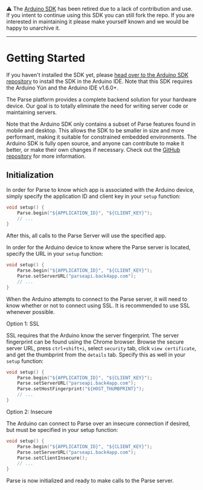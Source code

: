 
⚠️ The [Arduino SDK](https://github.com/parse-community/Parse-SDK-Android/tree/1.20.0) has been retired due to a lack of contribution and use. If you intent to continue using this SDK you can still fork the repo. If you are interested in maintaining it please make yourself known and we would be happy to unarchive it.

-----

# Getting Started

If you haven't installed the SDK yet, please [head over to the Arduino SDK repository](https://github.com/parse-community/Parse-SDK-Arduino) to install the SDK in the Arduino IDE. Note that this SDK requires the Arduino Yún and the Arduino IDE v1.6.0+.

The Parse platform provides a complete backend solution for your hardware device. Our goal is to totally eliminate the need for writing server code or maintaining servers.

Note that the Arduino SDK only contains a subset of Parse features found in mobile and desktop. This allows the SDK to be smaller in size and more performant, making it suitable for constrained embedded environments. The Arduino SDK is fully open source, and anyone can contribute to make it better, or make their own changes if necessary. Check out the [GitHub repository](https://github.com/parse-community/parse-embedded-sdks) for more information.

## Initialization

In order for Parse to know which app is associated with the Arduino device, simply specify the application ID and client key in your `setup` function:

```cpp
void setup() {
	Parse.begin("${APPLICATION_ID}", "${CLIENT_KEY}");
	// ...
}
```

After this, all calls to the Parse Server will use the specified app.

In order for the Arduino device to know where the Parse server is located, specify the URL in your `setup` function:

```cpp
void setup() {
	Parse.begin("${APPLICATION_ID}", "${CLIENT_KEY}");
	Parse.setServerURL("parseapi.back4app.com");
	// ...
}
```

When the Arduino attempts to connect to the Parse server, it will need to know whether or not to connect using SSL.  It is recommended to use SSL whenever possible.

Option 1: SSL

SSL requires that the Arduino know the server fingerprint.  The server fingerprint can be found using the Chrome browser.  Browse the secure server URL, press `ctrl+shift+i`, select `security` tab, click `view certificate`, and get the thumbprint from the `details` tab.  Specify this as well in your `setup` function:

```cpp
void setup() {
	Parse.begin("${APPLICATION_ID}", "${CLIENT_KEY}");
	Parse.setServerURL("parseapi.back4app.com");
	Parse.setHostFingerprint("${HOST_THUMBPRINT}");
	// ...
}
```

Option 2: Insecure

The Arduino can connect to Parse over an insecure connection if desired, but must be specified in your setup function:

```cpp
void setup() {
	Parse.begin("${APPLICATION_ID}", "${CLIENT_KEY}");
	Parse.setServerURL("parseapi.back4app.com");
	Parse.setClientInsecure();
	// ...
}
```

Parse is now initialized and ready to make calls to the Parse server.
